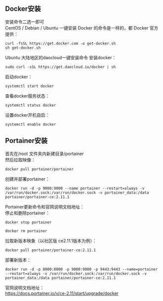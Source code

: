 ## Docker安装
安装命令二选一即可   
CentOS / Debian / Ubuntu 一键安装 Docker 的命令是一样的，都 Docker 官方提供：
```
curl -fsSL https://get.docker.com -o get-docker.sh
sh get-docker.sh
```
Ubuntu 大陆地区的daocloud一键安装命令 安装docker：
```
sudo curl -sSL https://get.daocloud.io/docker | sh
```
   
启动docker：
```
systemctl start docker
```
查看docker服务状态：
```
systemctl status docker
```
设置docker开机自启：
```
systemctl enable docker
```
   
## Portainer安装   
首先在/root 文件夹内新建目录/portainer   
然后拉取映像：   
```
docker pull portainer/portainer
```
创建并部署portainer：
```
docker run -d -p 9000:9000 --name portainer --restart=always -v /var/run/docker.sock:/var/run/docker.sock -v portainer_data:/data portainer/portainer-ce:2.11.1
```
Portainer更新命令和官网说明文档地址：  
停止和删除portainer：   
```
docker stop portainer
```
```
docker rm portainer
```
拉取新版本映象（以社区版 ce2.11.1版本为例）：   
```
docker pull portainer/portainer-ce:2.11.1
```
部署新版本：   
```
docker run -d -p 8000:8000 -p 9000:9000 -p 9443:9443 --name=portainer --restart=always -v /var/run/docker.sock:/var/run/docker.sock -v portainer_data:/data portainer/portainer-ce:2.11.1
```
官网说明文档地址：   
https://docs.portainer.io/v/ce-2.11/start/upgrade/docker
